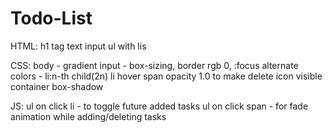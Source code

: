 # Todo-List

HTML:
h1 tag
text input
ul with lis

CSS:
body - gradient
input - box-sizing, border rgb 0, :focus
alternate colors - li:n-th child(2n)
li hover span opacity 1.0 to make delete icon visible
container box-shadow

JS:
ul on click li - to toggle future added tasks
ul on click span - for fade animation while adding/deleting tasks

